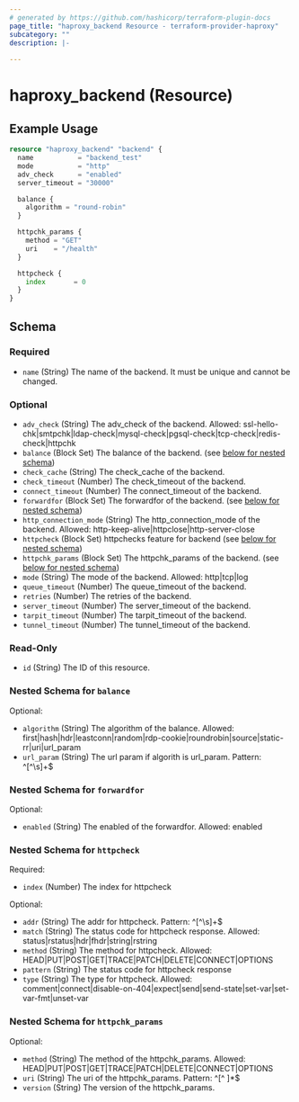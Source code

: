 ```yaml
---
# generated by https://github.com/hashicorp/terraform-plugin-docs
page_title: "haproxy_backend Resource - terraform-provider-haproxy"
subcategory: ""
description: |-
  
---
```


# haproxy_backend (Resource)



## Example Usage

```terraform
resource "haproxy_backend" "backend" {
  name           = "backend_test"
  mode           = "http"
  adv_check      = "enabled"
  server_timeout = "30000"

  balance {
    algorithm = "round-robin"
  }

  httpchk_params {
    method = "GET"
    uri    = "/health"
  }

  httpcheck {
    index       = 0
  }
}
```

<!-- schema generated by tfplugindocs -->
## Schema

### Required

- `name` (String) The name of the backend. It must be unique and cannot be changed.

### Optional

- `adv_check` (String) The adv_check of the backend. Allowed: ssl-hello-chk|smtpchk|ldap-check|mysql-check|pgsql-check|tcp-check|redis-check|httpchk
- `balance` (Block Set) The balance of the backend. (see [below for nested schema](#nestedblock--balance))
- `check_cache` (String) The check_cache of the backend.
- `check_timeout` (Number) The check_timeout of the backend.
- `connect_timeout` (Number) The connect_timeout of the backend.
- `forwardfor` (Block Set) The forwardfor of the backend. (see [below for nested schema](#nestedblock--forwardfor))
- `http_connection_mode` (String) The http_connection_mode of the backend. Allowed: http-keep-alive|httpclose|http-server-close
- `httpcheck` (Block Set) httpchecks feature for backend (see [below for nested schema](#nestedblock--httpcheck))
- `httpchk_params` (Block Set) The httpchk_params of the backend. (see [below for nested schema](#nestedblock--httpchk_params))
- `mode` (String) The mode of the backend. Allowed: http|tcp|log
- `queue_timeout` (Number) The queue_timeout of the backend.
- `retries` (Number) The retries of the backend.
- `server_timeout` (Number) The server_timeout of the backend.
- `tarpit_timeout` (Number) The tarpit_timeout of the backend.
- `tunnel_timeout` (Number) The tunnel_timeout of the backend.

### Read-Only

- `id` (String) The ID of this resource.

<a id="nestedblock--balance"></a>
### Nested Schema for `balance`

Optional:

- `algorithm` (String) The algorithm of the balance. Allowed: first|hash|hdr|leastconn|random|rdp-cookie|roundrobin|source|static-rr|uri|url_param
- `url_param` (String) The url param if algorith is url_param. Pattern: ^[^\s]+$


<a id="nestedblock--forwardfor"></a>
### Nested Schema for `forwardfor`

Optional:

- `enabled` (String) The enabled of the forwardfor. Allowed: enabled


<a id="nestedblock--httpcheck"></a>
### Nested Schema for `httpcheck`

Required:

- `index` (Number) The index for httpcheck

Optional:

- `addr` (String) The addr for httpcheck. Pattern: ^[^\s]+$
- `match` (String) The status code for httpcheck response. Allowed: status|rstatus|hdr|fhdr|string|rstring
- `method` (String) The method for httpcheck. Allowed: HEAD|PUT|POST|GET|TRACE|PATCH|DELETE|CONNECT|OPTIONS
- `pattern` (String) The status code for httpcheck response
- `type` (String) The type for httpcheck. Allowed: comment|connect|disable-on-404|expect|send|send-state|set-var|set-var-fmt|unset-var


<a id="nestedblock--httpchk_params"></a>
### Nested Schema for `httpchk_params`

Optional:

- `method` (String) The method of the httpchk_params. Allowed: HEAD|PUT|POST|GET|TRACE|PATCH|DELETE|CONNECT|OPTIONS
- `uri` (String) The uri of the httpchk_params. Pattern: ^[^ ]*$
- `version` (String) The version of the httpchk_params.
